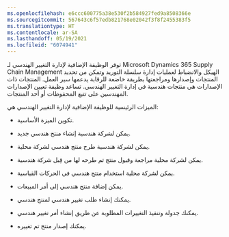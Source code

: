 ```yaml
---
ms.openlocfilehash: e6ccc600775a38e530f2b584927fed9a8508366e
ms.sourcegitcommit: 567643c6f57edb821768e02042f3f8f2455383f5
ms.translationtype: HT
ms.contentlocale: ar-SA
ms.lasthandoff: 05/19/2021
ms.locfileid: "6074941"
---
```

توفر الوظيفة الإضافية لإدارة التغيير الهندسي لـ Microsoft Dynamics 365 Supply Chain Management الهيكل والانضباط لعمليات إدارة سلسلة التوريد وتمكن من تحديد المنتجات وإصدارها ومراجعتها بطريقة خاضعة للرقابة يدعمها سير العمل. المنتجات ذات الإصدارات هي منتجات هندسية في إدارة التغيير الهندسي. تساعد وظيفة تعيين الإصدارات المهندسين على تتبع المحفوظات أو أحد المنتجات.

الميزات الرئيسية للوظيفة الإضافية لإدارة التغيير الهندسي هي:

- تكوين الميزة الأساسية.

- يمكن لشركة هندسية إنشاء منتج هندسي جديد.

- يمكن لشركة هندسية طرح منتج هندسي لشركة محلية.

- يمكن لشركة محلية مراجعة وقبول منتج تم طرحه لها من قِبل شركة هندسية.

- يمكن لشركة محلية استخدام منتج هندسي في الحركات القياسية.

- يمكن إضافة منتج هندسي إلى أمر المبيعات.

- يمكنك إنشاء طلب تغيير هندسي لمنتج هندسي.

- يمكنك جدولة وتنفيذ التغييرات المطلوبة عن طريق إنشاء أمر تغيير هندسي.

- يمكنك إصدار منتج تم تغييره.
